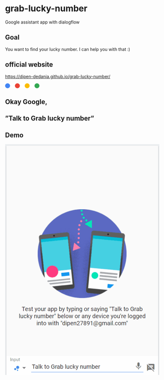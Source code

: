# grab-lucky-number
Google assistant app with dialogflow

## Goal
You want to find your lucky number. I can help you with that :)

## official website
https://dipen-dedania.github.io/grab-lucky-number/

![ga](https://github.com/Dipen-Dedania/grab-lucky-number/blob/master/images/rainbow.png)
## Okay Google, 
## ”Talk to Grab lucky number”

## Demo
![Demo](https://github.com/Dipen-Dedania/grab-lucky-number/blob/master/images/demo.gif)